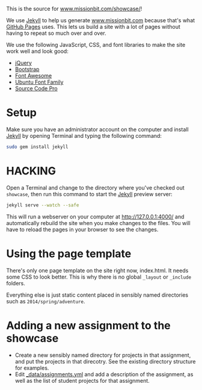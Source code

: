 This is the source for www.missionbit.com/showcase/!

We use [Jekyll] to help us generate www.missionbit.com because that's
what [GitHub Pages] uses. This lets us build a site with a lot of
pages without having to repeat so much over and over.

We use the following JavaScript, CSS, and font libraries to make the
site work well and look good:
* [jQuery]
* [Bootstrap]
* [Font Awesome]
* [Ubuntu Font Family]
* [Source Code Pro]

# Setup

Make sure you have an administrator account on the computer and
install [Jekyll] by opening Terminal and typing the following command:

```bash
sudo gem install jekyll
```

# HACKING

Open a Terminal and change to the directory where you've checked out
`showcase`, then run this command to start the [Jekyll]
preview server:

```bash
jekyll serve --watch --safe
```

This will run a webserver on your computer at http://127.0.0.1:4000/
and automatically rebuild the site when you make changes to the files.
You will have to reload the pages in your browser to see the changes.

# Using the page template

There's only one page template on the site right now,
index.html. It needs some CSS to look better. This is why
there is no global `_layout` or `_include` folders.

Everything else is just static content placed in sensibly
named directories such as `2014/spring/adventure`.

# Adding a new assignment to the showcase

* Create a new sensibly named directory for projects in that assignment,
  and put the projects in that direcotry. See the existing directory
  structure for examples.
* Edit [_data/assignments.yml](_data/assignments.yml) and add a
  description of the assignment, as well as the list of student
  projects for that assignment.

[Jekyll]: http://jekyllrb.com/
[GitHub Pages]: https://pages.github.com/
[jQuery]: http://jquery.com/
[Bootstrap]: http://getbootstrap.com/
[Font Awesome]: http://fontawesome.io/
[Ubuntu Font Family]: http://font.ubuntu.com/
[Source Code Pro]: https://github.com/adobe/source-code-pro
[YAML Front Matter]: http://jekyllrb.com/docs/frontmatter/
